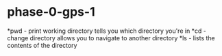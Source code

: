 # phase-0-gps-1
*pwd - print working directory tells you which directory you're in
*cd - change directory allows you to navigate to another directory
*ls - lists the contents of the directory